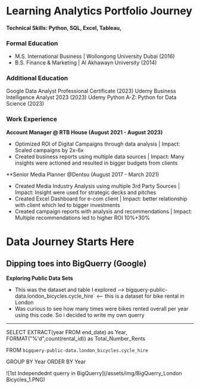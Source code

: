 # Learning Analytics Portfolio Journey

#### Technical Skills: Python, SQL, Excel, Tableau, 

### Formal Education
- M.S. International Business | Wollongong University Dubai (2016)
- B.S. Finance & Marketing | Al Akhawayn University (2014)

### Additional Education
Google Data Analyst Professional Certificate (2023)
Udemy Business Intelligence Analyst 2023 (2023)
Udemy Python A-Z: Python for Data Science (2023)

### Work Experience
**Account Manager @ RTB House (August 2021 - August 2023)**
- Optimized ROI of Digital Campaigns through data analysis | Impact: Scaled campaigns by 2x-6x
- Created business reports using multiple data sources | Impact: Many insights were actioned and resulted in bigger budgets from clients

**Senior Media Planner @Dentsu (August 2017 - March 2021)
- Created Media Industry Analysis using multiple 3rd Party Sources | Impact: Insight were used for strategic decks and pitches
- Created Excel Dashboard for e-com client | Impact: better relationship with client which led to bigger investments
- Created campaign reports with analysis and recommendations | Impact: Multiple recommendations led to higher ROI 10%+30%


# Data Journey Starts Here 

## Dipping toes into BigQuerry (Google)
**Exploring Public Data Sets**
- This was the dataset and table I explored --> bigquery-public-data.london_bicycles.cycle_hire` <-- this is a dataset for bike rental in London
- Was curious to see how many times were bikes rented overall per year using this code. So i decided to write my own querry
---
SELECT 
  EXTRACT(year FROM end_date) as Year,
  FORMAT("%'d",count(rental_id)) as Total_Number_Rents

FROM `bigquery-public-data.london_bicycles.cycle_hire` 

GROUP BY Year
ORDER BY Year 

![1st Independednt querry in BigQuerry](/assets/img/BigQuerry_London Bicycles_1.PNG)
